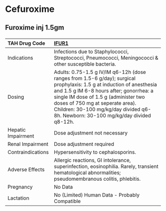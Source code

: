 # Cefuroxime

## Furoxime inj 1.5gm

##### 

| TAH Drug Code      | [IFUR1](https://www.tahsda.org.tw/drugs/hissearch.php?drug_code=IFUR1)                                                                                                                                                                                                                                                           |
|:-------------------|:---------------------------------------------------------------------------------------------------------------------------------------------------------------------------------------------------------------------------------------------------------------------------------------------------------------------------------|
| Indications        | Infections due to Staphylococci, Streptococci, Pneumococci, Meningococci & other susceptible bacteria.                                                                                                                                                                                                                           |
| Dosing             | Adults: 0.75-1.5 g IV/IM q6-12h (dose ranges from 1.5-6 g/day); surgical prophylaxis: 1.5 g at induction of anesthesia and 1.5 g IM 6-8 hours after; gonorrhea: a single IM dose of 1.5 g (administer two doses of 750 mg at seperate area). Children: 30-100 mg/kg/day divided q6-8h. Newborn: 30-100 mg/kg/day divided q8-12h. |
| Hepatic Impairment | Dose adjustment not necessary                                                                                                                                                                                                                                                                                                    |
| Renal Impairment   | Dose adjustment required                                                                                                                                                                                                                                                                                                         |
| Contraindications  | Hypersensitivity to cephalosporins.                                                                                                                                                                                                                                                                                              |
| Adverse Effects    | Allergic reactions, GI intolerance, superinfection, eosinophilia. Rarely, transient hematological abnormalities; pseudomembranous colitis, phlebitis.                                                                                                                                                                            |
| Pregnancy          | No Data                                                                                                                                                                                                                                                                                                                          |
| Lactation          | No (Limited) Human Data - Probably Compatible                                                                                                                                                                                                                                                                                    |

